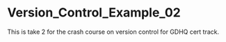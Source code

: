 # Version_Control_Example_02
This is take 2 for the crash course on version control for GDHQ cert track.
